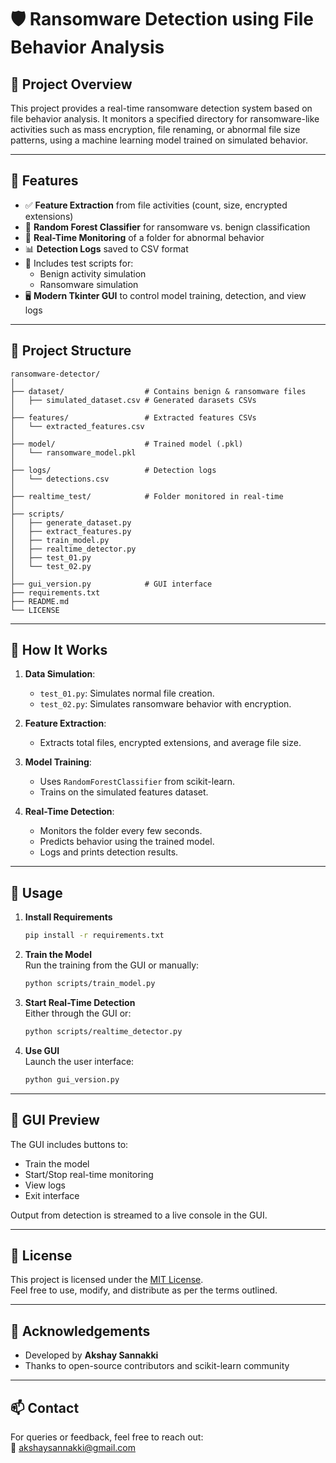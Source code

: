 # 🛡️ Ransomware Detection using File Behavior Analysis

## 📌 Project Overview

This project provides a real-time ransomware detection system based on file behavior analysis. It monitors a specified directory for ransomware-like activities such as mass encryption, file renaming, or abnormal file size patterns, using a machine learning model trained on simulated behavior.

---

## 🚀 Features

- ✅ **Feature Extraction** from file activities (count, size, encrypted extensions)
- 🤖 **Random Forest Classifier** for ransomware vs. benign classification
- 📡 **Real-Time Monitoring** of a folder for abnormal behavior
- 📊 **Detection Logs** saved to CSV format
- 🧪 Includes test scripts for:
  - Benign activity simulation
  - Ransomware simulation
- 🖥️ **Modern Tkinter GUI** to control model training, detection, and view logs

---

## 📂 Project Structure

```
ransomware-detector/
│
├── dataset/                  # Contains benign & ransomware files
│   ├── simulated_dataset.csv # Generated darasets CSVs
│
├── features/                 # Extracted features CSVs
│   └── extracted_features.csv
│
├── model/                    # Trained model (.pkl)
│   └── ransomware_model.pkl
│
├── logs/                     # Detection logs
│   └── detections.csv
│
├── realtime_test/            # Folder monitored in real-time
│
├── scripts/
│   ├── generate_dataset.py
│   ├── extract_features.py
│   ├── train_model.py
│   ├── realtime_detector.py
│   ├── test_01.py
│   └── test_02.py
│
├── gui_version.py            # GUI interface
├── requirements.txt
├── README.md
└── LICENSE
```

---

## 🧠 How It Works

1. **Data Simulation**:
   - `test_01.py`: Simulates normal file creation.
   - `test_02.py`: Simulates ransomware behavior with encryption.

2. **Feature Extraction**:
   - Extracts total files, encrypted extensions, and average file size.

3. **Model Training**:
   - Uses `RandomForestClassifier` from scikit-learn.
   - Trains on the simulated features dataset.

4. **Real-Time Detection**:
   - Monitors the folder every few seconds.
   - Predicts behavior using the trained model.
   - Logs and prints detection results.

---

## 🧪 Usage

1. **Install Requirements**  
   ```bash
   pip install -r requirements.txt
   ```

2. **Train the Model**  
   Run the training from the GUI or manually:  
   ```bash
   python scripts/train_model.py
   ```

3. **Start Real-Time Detection**  
   Either through the GUI or:  
   ```bash
   python scripts/realtime_detector.py
   ```

4. **Use GUI**  
   Launch the user interface:
   ```bash
   python gui_version.py
   ```

---

## 📸 GUI Preview

The GUI includes buttons to:
- Train the model
- Start/Stop real-time monitoring
- View logs
- Exit interface

Output from detection is streamed to a live console in the GUI.

---

## 📃 License

This project is licensed under the [MIT License](LICENSE).  
Feel free to use, modify, and distribute as per the terms outlined.

---

## 🙌 Acknowledgements

- Developed by **Akshay Sannakki**
- Thanks to open-source contributors and scikit-learn community

---

## 📫 Contact

For queries or feedback, feel free to reach out:  
📧 [akshaysannakki@gmail.com](mailto:akshaysannakki@gmail.com)

